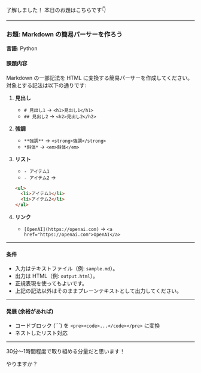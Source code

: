 了解しました！
本日のお題はこちらです👇

---

### お題: **Markdown の簡易パーサーを作ろう**

**言語:** Python

#### 課題内容

Markdown の一部記法を HTML に変換する簡易パーサーを作成してください。
対象とする記法は以下の通りです:

1. **見出し**

   * `# 見出し1` → `<h1>見出し1</h1>`
   * `## 見出し2` → `<h2>見出し2</h2>`

2. **強調**

   * `**強調**` → `<strong>強調</strong>`
   * `*斜体*` → `<em>斜体</em>`

3. **リスト**

   * `- アイテム1`
   * `- アイテム2`
     →

   ```html
   <ul>
     <li>アイテム1</li>
     <li>アイテム2</li>
   </ul>
   ```

4. **リンク**

   * `[OpenAI](https://openai.com)` → `<a href="https://openai.com">OpenAI</a>`

---

#### 条件

* 入力はテキストファイル（例: `sample.md`）。
* 出力は HTML（例: `output.html`）。
* 正規表現を使ってもよいです。
* 上記の記法以外はそのままプレーンテキストとして出力してください。

---

#### 発展 (余裕があれば)

* コードブロック (\`\`\`) を `<pre><code>...</code></pre>` に変換
* ネストしたリスト対応

---

30分〜1時間程度で取り組める分量だと思います！

やりますか？
